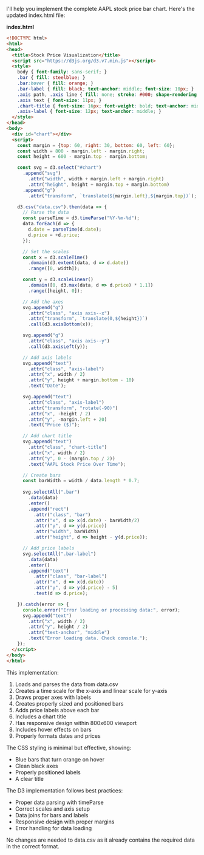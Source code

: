 I'll help you implement the complete AAPL stock price bar chart. Here's the updated index.html file:

**index.html**

```html
<!DOCTYPE html>
<html>
<head>
  <title>Stock Price Visualization</title>
  <script src="https://d3js.org/d3.v7.min.js"></script>
  <style>
    body { font-family: sans-serif; }
    .bar { fill: steelblue; }
    .bar:hover { fill: orange; }
    .bar-label { fill: black; text-anchor: middle; font-size: 10px; }
    .axis path, .axis line { fill: none; stroke: #000; shape-rendering: crispEdges; }
    .axis text { font-size: 11px; }
    .chart-title { font-size: 16px; font-weight: bold; text-anchor: middle; }
    .axis-label { font-size: 12px; text-anchor: middle; }
  </style>
</head>
<body>
  <div id="chart"></div>
  <script>
    const margin = {top: 60, right: 30, bottom: 60, left: 60};
    const width = 800 - margin.left - margin.right;
    const height = 600 - margin.top - margin.bottom;

    const svg = d3.select("#chart")
      .append("svg")
        .attr("width", width + margin.left + margin.right)
        .attr("height", height + margin.top + margin.bottom)
      .append("g")
        .attr("transform", `translate(${margin.left},${margin.top})`);

    d3.csv("data.csv").then(data => {
      // Parse the data
      const parseTime = d3.timeParse("%Y-%m-%d");
      data.forEach(d => {
        d.date = parseTime(d.date);
        d.price = +d.price;
      });

      // Set the scales
      const x = d3.scaleTime()
        .domain(d3.extent(data, d => d.date))
        .range([0, width]);

      const y = d3.scaleLinear()
        .domain([0, d3.max(data, d => d.price) * 1.1])
        .range([height, 0]);

      // Add the axes
      svg.append("g")
        .attr("class", "axis axis--x")
        .attr("transform", `translate(0,${height})`)
        .call(d3.axisBottom(x));

      svg.append("g")
        .attr("class", "axis axis--y")
        .call(d3.axisLeft(y));

      // Add axis labels
      svg.append("text")
        .attr("class", "axis-label")
        .attr("x", width / 2)
        .attr("y", height + margin.bottom - 10)
        .text("Date");

      svg.append("text")
        .attr("class", "axis-label")
        .attr("transform", "rotate(-90)")
        .attr("x", -height / 2)
        .attr("y", -margin.left + 20)
        .text("Price ($)");

      // Add chart title
      svg.append("text")
        .attr("class", "chart-title")
        .attr("x", width / 2)
        .attr("y", 0 - (margin.top / 2))
        .text("AAPL Stock Price Over Time");

      // Create bars
      const barWidth = width / data.length * 0.7;
      
      svg.selectAll(".bar")
        .data(data)
        .enter()
        .append("rect")
          .attr("class", "bar")
          .attr("x", d => x(d.date) - barWidth/2)
          .attr("y", d => y(d.price))
          .attr("width", barWidth)
          .attr("height", d => height - y(d.price));

      // Add price labels
      svg.selectAll(".bar-label")
        .data(data)
        .enter()
        .append("text")
          .attr("class", "bar-label")
          .attr("x", d => x(d.date))
          .attr("y", d => y(d.price) - 5)
          .text(d => d.price);

    }).catch(error => {
      console.error("Error loading or processing data:", error);
      svg.append("text")
        .attr("x", width / 2)
        .attr("y", height / 2)
        .attr("text-anchor", "middle")
        .text("Error loading data. Check console.");
    });
  </script>
</body>
</html>
```

This implementation:
1. Loads and parses the data from data.csv
2. Creates a time scale for the x-axis and linear scale for y-axis
3. Draws proper axes with labels
4. Creates properly sized and positioned bars
5. Adds price labels above each bar
6. Includes a chart title
7. Has responsive design within 800x600 viewport
8. Includes hover effects on bars
9. Properly formats dates and prices

The CSS styling is minimal but effective, showing:
- Blue bars that turn orange on hover
- Clean black axes
- Properly positioned labels
- A clear title

The D3 implementation follows best practices:
- Proper data parsing with timeParse
- Correct scales and axis setup
- Data joins for bars and labels
- Responsive design with proper margins
- Error handling for data loading

No changes are needed to data.csv as it already contains the required data in the correct format.
